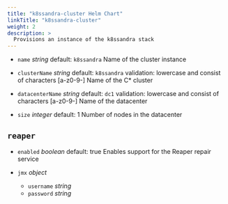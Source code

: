 ```yaml
---
title: "k8ssandra-cluster Helm Chart"
linkTitle: "k8ssandra-cluster"
weight: 2
description: >
  Provisions an instance of the k8ssandra stack
---
```


* `name`
  _string_
  default: `k8ssandra`
  Name of the cluster instance

* `clusterName`
  _string_
  default: `k8ssandra`
  validation: lowercase and consist of characters [a-z0-9\-]
  Name of the C\* cluster

* `datacenterName`
  _string_
  default: `dc1`
  validation: lowercase and consist of characters [a-z0-9\-]
  Name of the datacenter

* `size`
  _integer_
  default: 1
  Number of nodes in the datacenter

## `reaper`

* `enabled`
  _boolean_
  default: true
  Enables support for the Reaper repair service

* `jmx`
  _object_

  * `username`
    _string_
  * `password`
    _string_
